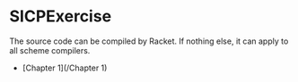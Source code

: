 # SICPExercise

The source code can be compiled by Racket. If nothing else, it can apply to all scheme compilers.

- [Chapter 1](/Chapter 1)
